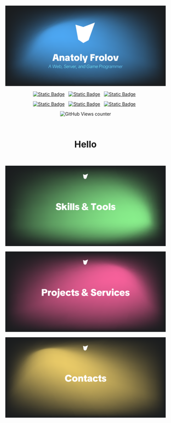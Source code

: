 ![](/Banners/Anafro-Readme-2025-Banner.png)

<p id="hero__header" align="center">
    <p align="center">
        <a href="https://awesome.re">
                <img alt="Static Badge" src="https://awesome.re/badge.svg"></a>
        &nbsp;
        <a href="https://vk.com/anafro">
            <img alt="Static Badge" src="https://shields-io.translate.goog/badge/anafro-4C75A3?logo=vk"></a>
        &nbsp;
        <a href="mailto:contact@anafro.ru">
            <img alt="Static Badge" src="https://shields-io.translate.goog/badge/contact%40anafro.ru-black?logo=maildotru"></a>
        &nbsp;
    </p>
    <p align="center">
    <a href="https://t.me/anafro_ru">
        <img alt="Static Badge" src="https://shields-io.translate.goog/badge/%40anafro__ru-26A5E4?logo=telegram"></a>
    &nbsp;
    <a href="https://discord.com/users/398742003556548618/">
        <img alt="Static Badge" src="https://shields-io.translate.goog/badge/anafro-7289da?logo=discord&logoColor=white"></a>
    &nbsp;
    <a href="https://anafro.ru/">
        <img alt="Static Badge" src="https://shields-io.translate.goog/badge/anafro.ru-305CD8?logo=instatus&logoColor=white"></a>
    &nbsp;
    </p>
    <p align="center">
        <img alt="GitHub Views counter" src="https://komarev.com/ghpvc/?username=anafro">
    </p>
</p>

<br>
<h1 id="hero__heading" align="center">Hello</h1>
<br>

![](/Banners/Anafro-Readme-2025-Skills.png)

![](/Banners/Anafro-Readme-2025-Projects.png)

![](/Banners/Anafro-Readme-2025-Contacts.png)
